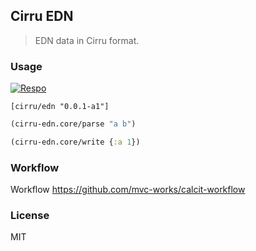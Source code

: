 
Cirru EDN
----

> EDN data in Cirru format.

### Usage

[![Respo](https://img.shields.io/clojars/v/cirru/edn.svg)](https://clojars.org/cirru/edn)


```edn
[cirru/edn "0.0.1-a1"]
```

```clojure
(cirru-edn.core/parse "a b")

(cirru-edn.core/write {:a 1})
```

### Workflow

Workflow https://github.com/mvc-works/calcit-workflow

### License

MIT
